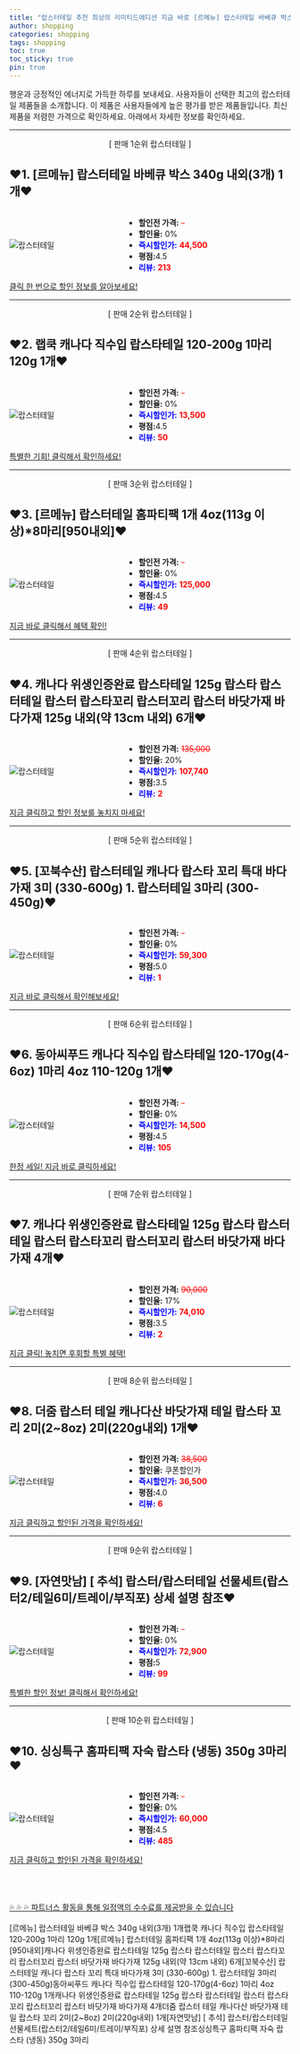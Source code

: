 ```yaml
---
title: "랍스터테일 추천 최상의 리미티드에디션 지금 바로 [르메뉴] 랍스터테일 바베큐 박스 340g"
author: shopping
categories: shopping
tags: shopping
toc: true
toc_sticky: true
pin: true
---
```

행운과 긍정적인 에너지로 가득한 하루를 보내세요. 사용자들이 선택한 최고의 랍스터테일 제품들을 소개합니다. 이 제품은 사용자들에게 높은 평가를 받은 제품들입니다. 최신 제품을 저렴한 가격으로 확인하세요. 아래에서 자세한 정보를 확인하세요.

---
<p class="toplist" style="margin: 0 auto; display: block; width: fit-content;">[ 판매 1순위 랍스터테일 ]</p>

<h2><strong>❤️1. [르메뉴] 랍스터테일 바베큐 박스 340g 내외(3개) 1개❤️</strong></h2>

<div style="display: flex; align-items: center;">
    <div style="flex: 0.4;">
        <img src="https://thumbnail10.coupangcdn.com/thumbnails/remote/230x230ex/image/vendor_inventory/images/2018/11/29/18/6/f8ad3e72-f3d3-44bb-8602-a2de341e4404.JPG" alt="랍스터테일" style="max-width: 100%;">
    </div>
    <div style="flex: 0.6; margin-left: 10px;">
        <ul>
            <li><strong>할인전 가격:</strong> <del style="color: red;">-</del></li>
            <li><strong>할인율:</strong> 0%</li>
            <li><span style='color:blue'><strong>즉시할인가:</strong></span> <span style='color:red'><strong>44,500</strong></span></li>
            <li><strong>평점:</strong>4.5</li>
            <li><span style='color:blue'><strong>리뷰:</strong></span> <span style='color:red'><strong>213</strong></span></li>
        </ul>
    </div>
</div>
<div class="center">
    <a href="https://selin100587.github.io?lptag=AF9450613&subid=githubio&pageKey=159457671&traceid=V0-153&itemId=457936894&vendorItemId=4136582960" class="myButton">
        클릭 한 번으로 할인 정보를 알아보세요!
    </a>
</div>


---
<p class="toplist" style="margin: 0 auto; display: block; width: fit-content;">[ 판매 2순위 랍스터테일 ]</p>

<h2><strong>❤️2. 랩쿡 캐나다 직수입 랍스타테일 120-200g 1마리 120g 1개❤️</strong></h2>

<div style="display: flex; align-items: center;">
    <div style="flex: 0.4;">
        <img src="https://thumbnail7.coupangcdn.com/thumbnails/remote/230x230ex/image/vendor_inventory/13e4/b3cbdb079e8d8811245b676108281b4c28053a36cf3c4b5a086ca58dc06f.jpg" alt="랍스터테일" style="max-width: 100%;">
    </div>
    <div style="flex: 0.6; margin-left: 10px;">
        <ul>
            <li><strong>할인전 가격:</strong> <del style="color: red;">-</del></li>
            <li><strong>할인율:</strong> 0%</li>
            <li><span style='color:blue'><strong>즉시할인가:</strong></span> <span style='color:red'><strong>13,500</strong></span></li>
            <li><strong>평점:</strong>4.5</li>
            <li><span style='color:blue'><strong>리뷰:</strong></span> <span style='color:red'><strong>50</strong></span></li>
        </ul>
    </div>
</div>
<div class="center">
    <a href="https://selin100587.github.io?lptag=AF9450613&subid=githubio&pageKey=1697130239&traceid=V0-153&itemId=7878978946&vendorItemId=70877995798" class="myButton">
        특별한 기회! 클릭해서 확인하세요!
    </a>
</div>


---
<p class="toplist" style="margin: 0 auto; display: block; width: fit-content;">[ 판매 3순위 랍스터테일 ]</p>

<h2><strong>❤️3. [르메뉴] 랍스터테일 홈파티팩 1개 4oz(113g 이상)*8마리[950내외]❤️</strong></h2>

<div style="display: flex; align-items: center;">
    <div style="flex: 0.4;">
        <img src="https://thumbnail9.coupangcdn.com/thumbnails/remote/230x230ex/image/vendor_inventory/images/2019/01/27/14/9/859dfe1b-3846-4273-860b-58d1a3690676.JPG" alt="랍스터테일" style="max-width: 100%;">
    </div>
    <div style="flex: 0.6; margin-left: 10px;">
        <ul>
            <li><strong>할인전 가격:</strong> <del style="color: red;">-</del></li>
            <li><strong>할인율:</strong> 0%</li>
            <li><span style='color:blue'><strong>즉시할인가:</strong></span> <span style='color:red'><strong>125,000</strong></span></li>
            <li><strong>평점:</strong>4.5</li>
            <li><span style='color:blue'><strong>리뷰:</strong></span> <span style='color:red'><strong>49</strong></span></li>
        </ul>
    </div>
</div>
<div class="center">
    <a href="https://selin100587.github.io?lptag=AF9450613&subid=githubio&pageKey=178804876&traceid=V0-153&itemId=511957464&vendorItemId=4315721103" class="myButton">
        지금 바로 클릭해서 혜택 확인!
    </a>
</div>


---
<p class="toplist" style="margin: 0 auto; display: block; width: fit-content;">[ 판매 4순위 랍스터테일 ]</p>

<h2><strong>❤️4. 캐나다 위생인증완료 랍스타테일 125g 랍스타 랍스터테일 랍스터 랍스타꼬리 랍스터꼬리 랍스터 바닷가재 바다가재 125g 내외(약 13cm 내외) 6개❤️</strong></h2>

<div style="display: flex; align-items: center;">
    <div style="flex: 0.4;">
        <img src="https://thumbnail7.coupangcdn.com/thumbnails/remote/230x230ex/image/vendor_inventory/c910/c53c402c3471426adbcd6ccb23377ca332c8b06c694c4160f812ff6dcb50.jpg" alt="랍스터테일" style="max-width: 100%;">
    </div>
    <div style="flex: 0.6; margin-left: 10px;">
        <ul>
            <li><strong>할인전 가격:</strong> <del style="color: red;">135,000</del></li>
            <li><strong>할인율:</strong> 20%</li>
            <li><span style='color:blue'><strong>즉시할인가:</strong></span> <span style='color:red'><strong>107,740</strong></span></li>
            <li><strong>평점:</strong>3.5</li>
            <li><span style='color:blue'><strong>리뷰:</strong></span> <span style='color:red'><strong>2</strong></span></li>
        </ul>
    </div>
</div>
<div class="center">
    <a href="https://selin100587.github.io?lptag=AF9450613&subid=githubio&pageKey=7005206533&traceid=V0-153&itemId=17193269498&vendorItemId=84365306941" class="myButton">
        지금 클릭하고 할인 정보를 놓치지 마세요!
    </a>
</div>


---
<p class="toplist" style="margin: 0 auto; display: block; width: fit-content;">[ 판매 5순위 랍스터테일 ]</p>

<h2><strong>❤️5. [꼬북수산] 랍스터테일 캐나다 랍스타 꼬리 특대 바다가재 3미 (330-600g) 1. 랍스터테일 3마리 (300-450g)❤️</strong></h2>

<div style="display: flex; align-items: center;">
    <div style="flex: 0.4;">
        <img src="https://thumbnail9.coupangcdn.com/thumbnails/remote/230x230ex/image/vendor_inventory/bb17/9e06f4e8e6ea26b6ebdbab0e5f61b0ea56b664c46a39ca09050c0fb0df54.jpg" alt="랍스터테일" style="max-width: 100%;">
    </div>
    <div style="flex: 0.6; margin-left: 10px;">
        <ul>
            <li><strong>할인전 가격:</strong> <del style="color: red;">-</del></li>
            <li><strong>할인율:</strong> 0%</li>
            <li><span style='color:blue'><strong>즉시할인가:</strong></span> <span style='color:red'><strong>59,300</strong></span></li>
            <li><strong>평점:</strong>5.0</li>
            <li><span style='color:blue'><strong>리뷰:</strong></span> <span style='color:red'><strong>1</strong></span></li>
        </ul>
    </div>
</div>
<div class="center">
    <a href="https://selin100587.github.io?lptag=AF9450613&subid=githubio&pageKey=8123632514&traceid=V0-153&itemId=23053122262&vendorItemId=90086783539" class="myButton">
        지금 바로 클릭해서 확인해보세요!
    </a>
</div>


---
<p class="toplist" style="margin: 0 auto; display: block; width: fit-content;">[ 판매 6순위 랍스터테일 ]</p>

<h2><strong>❤️6. 동아씨푸드 캐나다 직수입 랍스타테일 120-170g(4-6oz) 1마리 4oz 110-120g 1개❤️</strong></h2>

<div style="display: flex; align-items: center;">
    <div style="flex: 0.4;">
        <img src="https://thumbnail7.coupangcdn.com/thumbnails/remote/230x230ex/image/vendor_inventory/7155/eedfad1b562fa450d66db37335de792330ae6e798536c939d55438357ddf.jpg" alt="랍스터테일" style="max-width: 100%;">
    </div>
    <div style="flex: 0.6; margin-left: 10px;">
        <ul>
            <li><strong>할인전 가격:</strong> <del style="color: red;">-</del></li>
            <li><strong>할인율:</strong> 0%</li>
            <li><span style='color:blue'><strong>즉시할인가:</strong></span> <span style='color:red'><strong>14,500</strong></span></li>
            <li><strong>평점:</strong>4.5</li>
            <li><span style='color:blue'><strong>리뷰:</strong></span> <span style='color:red'><strong>105</strong></span></li>
        </ul>
    </div>
</div>
<div class="center">
    <a href="https://selin100587.github.io?lptag=AF9450613&subid=githubio&pageKey=6310610799&traceid=V0-153&itemId=2953472719&vendorItemId=70896332004" class="myButton">
        한정 세일! 지금 바로 클릭하세요!
    </a>
</div>


---
<p class="toplist" style="margin: 0 auto; display: block; width: fit-content;">[ 판매 7순위 랍스터테일 ]</p>

<h2><strong>❤️7. 캐나다 위생인증완료 랍스타테일 125g 랍스타 랍스터테일 랍스터 랍스타꼬리 랍스터꼬리 랍스터 바닷가재 바다가재 4개❤️</strong></h2>

<div style="display: flex; align-items: center;">
    <div style="flex: 0.4;">
        <img src="https://thumbnail7.coupangcdn.com/thumbnails/remote/230x230ex/image/vendor_inventory/c910/c53c402c3471426adbcd6ccb23377ca332c8b06c694c4160f812ff6dcb50.jpg" alt="랍스터테일" style="max-width: 100%;">
    </div>
    <div style="flex: 0.6; margin-left: 10px;">
        <ul>
            <li><strong>할인전 가격:</strong> <del style="color: red;">90,000</del></li>
            <li><strong>할인율:</strong> 17%</li>
            <li><span style='color:blue'><strong>즉시할인가:</strong></span> <span style='color:red'><strong>74,010</strong></span></li>
            <li><strong>평점:</strong>3.5</li>
            <li><span style='color:blue'><strong>리뷰:</strong></span> <span style='color:red'><strong>2</strong></span></li>
        </ul>
    </div>
</div>
<div class="center">
    <a href="https://selin100587.github.io?lptag=AF9450613&subid=githubio&pageKey=7005206533&traceid=V0-153&itemId=17193269501&vendorItemId=84365306947" class="myButton">
        지금 클릭! 놓치면 후회할 특별 혜택!
    </a>
</div>


---
<p class="toplist" style="margin: 0 auto; display: block; width: fit-content;">[ 판매 8순위 랍스터테일 ]</p>

<h2><strong>❤️8. 더줌 랍스터 테일 캐나다산 바닷가재 테일 랍스타 꼬리 2미(2~8oz) 2미(220g내외) 1개❤️</strong></h2>

<div style="display: flex; align-items: center;">
    <div style="flex: 0.4;">
        <img src="https://thumbnail6.coupangcdn.com/thumbnails/remote/230x230ex/image/vendor_inventory/df2d/c3a8b07474778d3c911deac72476d6d58ab06af7ec823570971a633cf3c9.jpg" alt="랍스터테일" style="max-width: 100%;">
    </div>
    <div style="flex: 0.6; margin-left: 10px;">
        <ul>
            <li><strong>할인전 가격:</strong> <del style="color: red;">38,500</del></li>
            <li><strong>할인율:</strong> 쿠폰할인가</li>
            <li><span style='color:blue'><strong>즉시할인가:</strong></span> <span style='color:red'><strong>36,500</strong></span></li>
            <li><strong>평점:</strong>4.0</li>
            <li><span style='color:blue'><strong>리뷰:</strong></span> <span style='color:red'><strong>6</strong></span></li>
        </ul>
    </div>
</div>
<div class="center">
    <a href="https://selin100587.github.io?lptag=AF9450613&subid=githubio&pageKey=7180784730&traceid=V0-153&itemId=18110229814&vendorItemId=85253825190" class="myButton">
        지금 클릭하고 할인된 가격을 확인하세요!
    </a>
</div>


---
<p class="toplist" style="margin: 0 auto; display: block; width: fit-content;">[ 판매 9순위 랍스터테일 ]</p>

<h2><strong>❤️9. [자연맛남] [ 추석] 랍스터/랍스터테일 선물세트(랍스터2/테일6미/트레이/부직포) 상세 설명 참조❤️</strong></h2>

<div style="display: flex; align-items: center;">
    <div style="flex: 0.4;">
        <img src="https://thumbnail9.coupangcdn.com/thumbnails/remote/230x230ex/image/vendor_inventory/e08e/433c9718d88738a11dfb81334c467d62f2c564091cf617050d7b6072b3a2.jpg" alt="랍스터테일" style="max-width: 100%;">
    </div>
    <div style="flex: 0.6; margin-left: 10px;">
        <ul>
            <li><strong>할인전 가격:</strong> <del style="color: red;">-</del></li>
            <li><strong>할인율:</strong> 0%</li>
            <li><span style='color:blue'><strong>즉시할인가:</strong></span> <span style='color:red'><strong>72,900</strong></span></li>
            <li><strong>평점:</strong>5</li>
            <li><span style='color:blue'><strong>리뷰:</strong></span> <span style='color:red'><strong>99</strong></span></li>
        </ul>
    </div>
</div>
<div class="center">
    <a href="https://selin100587.github.io?lptag=AF9450613&subid=githubio&pageKey=7573292127&traceid=V0-153&itemId=19977023423&vendorItemId=88203694398" class="myButton">
        특별한 할인 정보! 클릭해서 확인하세요!
    </a>
</div>


---
<p class="toplist" style="margin: 0 auto; display: block; width: fit-content;">[ 판매 10순위 랍스터테일 ]</p>

<h2><strong>❤️10. 싱싱특구 홈파티팩 자숙 랍스타 (냉동) 350g 3마리❤️</strong></h2>

<div style="display: flex; align-items: center;">
    <div style="flex: 0.4;">
        <img src="https://thumbnail8.coupangcdn.com/thumbnails/remote/230x230ex/image/retail/images/2020/11/23/20/8/2d4b4b16-3040-4fea-8f5a-b7373cfc8d71.jpg" alt="랍스터테일" style="max-width: 100%;">
    </div>
    <div style="flex: 0.6; margin-left: 10px;">
        <ul>
            <li><strong>할인전 가격:</strong> <del style="color: red;">-</del></li>
            <li><strong>할인율:</strong> 0%</li>
            <li><span style='color:blue'><strong>즉시할인가:</strong></span> <span style='color:red'><strong>60,000</strong></span></li>
            <li><strong>평점:</strong>4.5</li>
            <li><span style='color:blue'><strong>리뷰:</strong></span> <span style='color:red'><strong>485</strong></span></li>
        </ul>
    </div>
</div>
<div class="center">
    <a href="https://selin100587.github.io?lptag=AF9450613&subid=githubio&pageKey=4395644301&traceid=V0-153&itemId=5214347859&vendorItemId=72523460150" class="myButton">
        지금 클릭하고 할인된 가격을 확인하세요!
    </a>
</div>

<br><br><br>[💦 💦 💦 파트너스 활동을 통해 일정액의 수수료를 제공받을 수 있습니다](https://link.coupang.com/a/bcpT2c)<br><br>[르메뉴] 랍스터테일 바베큐 박스 340g 내외(3개) 1개랩쿡 캐나다 직수입 랍스타테일 120-200g 1마리 120g 1개[르메뉴] 랍스터테일 홈파티팩 1개 4oz(113g 이상)*8마리[950내외]캐나다 위생인증완료 랍스타테일 125g 랍스타 랍스터테일 랍스터 랍스타꼬리 랍스터꼬리 랍스터 바닷가재 바다가재 125g 내외(약 13cm 내외) 6개[꼬북수산] 랍스터테일 캐나다 랍스타 꼬리 특대 바다가재 3미 (330-600g) 1. 랍스터테일 3마리 (300-450g)동아씨푸드 캐나다 직수입 랍스타테일 120-170g(4-6oz) 1마리 4oz 110-120g 1개캐나다 위생인증완료 랍스타테일 125g 랍스타 랍스터테일 랍스터 랍스타꼬리 랍스터꼬리 랍스터 바닷가재 바다가재 4개더줌 랍스터 테일 캐나다산 바닷가재 테일 랍스타 꼬리 2미(2~8oz) 2미(220g내외) 1개[자연맛남] [ 추석] 랍스터/랍스터테일 선물세트(랍스터2/테일6미/트레이/부직포) 상세 설명 참조싱싱특구 홈파티팩 자숙 랍스타 (냉동) 350g 3마리